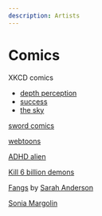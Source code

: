 ```yaml
---
description: Artists
---
```


# Comics

XKCD comics 

* [depth perception](https://xkcd.com/941/)
* [success](https://xkcd.com/349/)
* [the sky](https://xkcd.com/1556/)

[sword comics ](https://swordscomic.com/comic/Shields/)

[webtoons](https://www.webtoons.com/en/slice-of-life/bluechair/ep-627-david-gets-thicc/viewer?title_no=199&episode_no=799)

[ADHD alien](http://adhd-alien.com/2019/07/16/try-harder/)

[Kill 6 billion demons ](https://killsixbilliondemons.com/comic/ksbd-3-37/)

[Fangs](https://tapas.io/episode/1559785) by [Sarah Anderson](https://sarahcandersen.com/)

[Sonia Margolin](https://cargocollective.com/soniamargolin/about)



